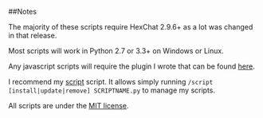 ##Notes

The majority of these scripts require HexChat 2.9.6+ as a lot was changed in that release.

Most scripts will work in Python 2.7 or 3.3+ on Windows or Linux.

Any javascript scripts will require the plugin I wrote that can be found [here](https://github.com/TingPing/hexchat-javascript).

I recommend my [script](./script.py) script. It allows simply running ```/script [install|update|remove] SCRIPTNAME.py``` to manage my scripts.

All scripts are under the [MIT license](/license).
